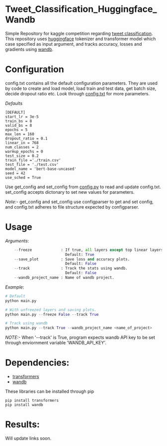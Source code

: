 # Tweet_Classification_Huggingface_Wandb
Simple Repository for kaggle competition regarding [tweet classification](https://www.kaggle.com/c/nlp-getting-started).
This repository uses [huggingface](https://huggingface.co/welcome) tokenizer and transformer model which case specified 
as input argument, and tracks accuracy, losses and gradients using [wandb](https://www.wandb.com/).

# Configuration
config.txt contains all the default configuration parameters.
They are used by code to create and load model, load train and test data, get batch size,
decide dropout ratio etc.
Look through [config.txt](./config.txt) for more parameters.

*Defaults*
```
[DEFAULT]
start_lr = 3e-5
train_bs = 8
valid_bs = 8
epochs = 5
max_len = 160
dropout_ratio = 0.1
linear_in = 768
num_classes = 2
warmup_epochs = 0
test_size = 0.2
train_file ='./train.csv'
test_file = './test.csv'
model_name = 'bert-base-uncased'
seed = 42
use_sched = True
```

Use get_config and set_config from [config.py](./config.py) to read and update config.txt.
set_config accepts dictonary to set new values for parameters.

*Note:-* get_config and set_config use configparser to get and set config, and config.txt
adheres to file structure expected by configparser.

# Usage

*Arguments*:
```Python
    --freeze             : If true, all layers except top linear layers will be freezed.
                           Default: True 
    --save_plot          : Save loss and accuracy plots.
                           Default: False
    --track              : Track the stats using wandb.
                           Default: False
    --wandb_project_name : Name of wandb project.
```

*Example*:
```python
# Default
python main.py

# With unfreezed layers and saving plots.
python main.py --freeze False --track True

# Track using wandb
python main.py --track True --wandb_project_name <name_of_project>
```
*NOTE:-* When '--track' is True, program expects wandb API key to be set
through enviornment variable 'WANDB_API_KEY'.

# Dependencies:

* [transformers](https://github.com/huggingface/transformers)
* [wandb](https://www.wandb.com/)

These libraries can be installed through pip
```
pip install transformers
pip install wandb
```

# Results:

Will update links soon.
